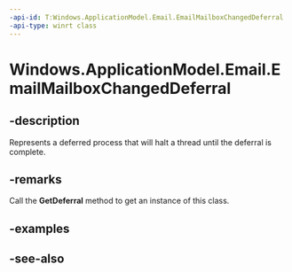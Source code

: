 ```yaml
---
-api-id: T:Windows.ApplicationModel.Email.EmailMailboxChangedDeferral
-api-type: winrt class
---
```


<!-- Class syntax.
public class EmailMailboxChangedDeferral : Windows.ApplicationModel.Email.IEmailMailboxChangedDeferral
-->

# Windows.ApplicationModel.Email.EmailMailboxChangedDeferral

## -description
Represents a deferred process that will halt a thread until the deferral is complete.

## -remarks
Call the **GetDeferral** method to get an instance of this class.

## -examples

## -see-also
